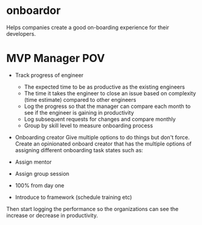 # onboardor
Helps companies create a good on-boarding experience for their developers.

# MVP Manager POV
- Track progress of engineer
  - The expected time to be as productive as the existing engineers
  - The time it takes the engineer to close an issue based on complexity (time estimate) compared to other engineers
  - Log the progress so that the manager can compare each month to see if the engineer is gaining in productivity
  - Log subsequent requests for changes and compare monthly
  - Group by skill level to measure onboarding process
- Onboarding creator
Give multiple options to do things but don't force. 
Create an opinionated onboard creator that has the multiple options of assigning different onboarding task states such as:

- Assign mentor
- Assign group session
- 100% from day one
- Introduce to framework (schedule training etc)

Then start logging the performance so the organizations can see the increase or decrease in productivity.
